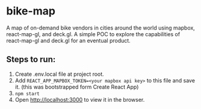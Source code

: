 bike-map
=======

A map of on-demand bike vendors in cities around the world using mapbox, react-map-gl, and deck.gl.  A simple POC to explore the capabilities of react-map-gl and deck.gl for an eventual product.

Steps to run:
--------------------------
1. Create .env.local file at project root.
2. Add `REACT_APP_MAPBOX_TOKEN=<your mapbox api key>` to this file and save it.  (this was bootstrapped form Create React App)
3.  `npm start`
4. Open [http://localhost:3000](http://localhost:3000) to view it in the browser.
